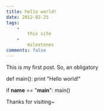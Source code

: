 ```yaml
---
title: hello world!
date: 2012-02-25
tags:
    -
        this site
    -
        milestones
comments: false
---
```



This is my first post. So, an obligatory


def main():
  print "Hello world!"

if __name__ == "__main__":
  main()

Thanks for visiting~

